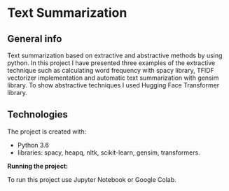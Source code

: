 # Text Summarization

## General info
Text summarization based on extractive and abstractive methods by using python. In this project I have presented three examples of the extractive technique such as calculating word frequency with spacy library, TFIDF vectorizer implementation and automatic text summarization with gensim library. To show abstractive techniques I used Hugging Face Transformer library.

## Technologies

The project is created with:

- Python 3.6
- libraries: spacy, heapq, nltk, scikit-learn, gensim, transformers.

**Running the project:**

To run this project use Jupyter Notebook or Google Colab.
